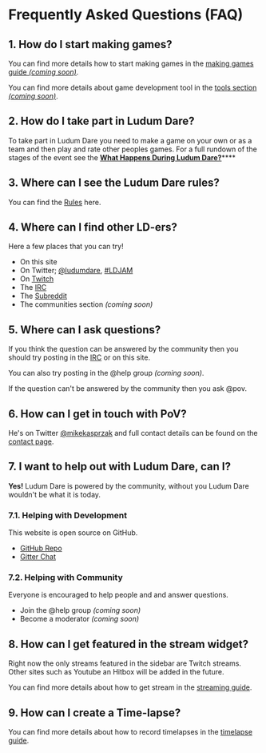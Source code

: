 # Frequently Asked Questions \(FAQ\)

## 1. How do I start making games?

You can find more details how to start making games in the [making games guide _\(coming soon\)_](https://github.com/zwrawr/LDguides/tree/46ef5366156a908e15d9af070bb13baa13de451e/ludum-dare/making-games/README.md).

You can find more details about game development tool in the [tools section _\(coming soon\)_](faq.md).

## 2. How do I take part in Ludum Dare?

To take part in Ludum Dare you need to make a game on your own or as a team and then play and rate other peoples games. For a full rundown of the stages of the event see the [**What Happens During Ludum Dare?**](what-happens-during-ludum-dare.md)\*\*\*\*

## 3. Where can I see the Ludum Dare rules?

You can find the [Rules](../official/rules.md) here.

## 4. Where can I find other LD-ers?

Here a few places that you can try!

* On this site
* On Twitter; [@ludumdare](https://github.com/zwrawr/LDguides/tree/46ef5366156a908e15d9af070bb13baa13de451e/guides/twitter.com/ludumdare/README.md), [\#LDJAM](https://twitter.com/search?q=%23LDJAM)
* On [Twitch](https://www.twitch.tv/communities/ludumdare)
* The [IRC](http://ludumdare.com/compo/irc/)
* The [Subreddit](https://github.com/zwrawr/LDguides/tree/46ef5366156a908e15d9af070bb13baa13de451e/guides/reddit.com/r/ludumdare/README.md)
* The communities section _\(coming soon\)_

## 5. Where can I ask questions?

If you think the question can be answered by the community then you should try posting in the [IRC](http://ludumdare.com/compo/irc/) or on this site.

You can also try posting in the @help group _\(coming soon\)_.

If the question can't be answered by the community then you ask @pov.

## 6. How can I get in touch with PoV?

He's on Twitter [@mikekasprzak](https://github.com/zwrawr/LDguides/tree/46ef5366156a908e15d9af070bb13baa13de451e/guides/twitter.com/mikekasprzak/README.md) and full contact details can be found on the [contact page](https://ldjam.com/contact).

## 7. I want to help out with Ludum Dare, can I?

**Yes!** Ludum Dare is powered by the community, without you Ludum Dare wouldn't be what it is today.

### 7.1. Helping with Development

This website is open source on GitHub.

* [GitHub Repo](https://github.com/zwrawr/LDguides/tree/46ef5366156a908e15d9af070bb13baa13de451e/guides/github.com/ludumdare/ludumdare/README.md)
* [Gitter Chat](https://github.com/zwrawr/LDguides/tree/46ef5366156a908e15d9af070bb13baa13de451e/guides/gitter.im/ludumdare/ludumdare/README.md)

### 7.2. Helping with Community

Everyone is encouraged to help people and and answer questions.

* Join the @help group _\(coming soon\)_
* Become a moderator _\(coming soon\)_

## 8. How can I get featured in the stream widget?

Right now the only streams featured in the sidebar are Twitch streams. Other sites such as Youtube an Hitbox will be added in the future.

You can find more details about how to get stream in the [streaming guide](https://github.com/zwrawr/LDguides/tree/46ef5366156a908e15d9af070bb13baa13de451e/ludum-dare/streaming/README.md).

## 9. How can I create a Time-lapse?

You can find more details about how to record timelapses in the [timelapse guide](https://github.com/zwrawr/LDguides/tree/46ef5366156a908e15d9af070bb13baa13de451e/ludum-dare/streaming/README.md).

